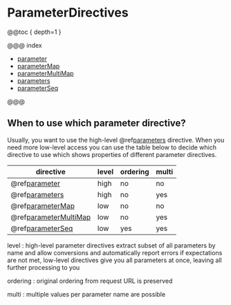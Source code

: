 <a id="parameterdirectives"></a>
# ParameterDirectives

@@toc { depth=1 }

@@@ index

* [parameter](parameter.md)
* [parameterMap](parameterMap.md)
* [parameterMultiMap](parameterMultiMap.md)
* [parameters](parameters.md)
* [parameterSeq](parameterSeq.md)

@@@

<a id="which-parameter-directive"></a>
## When to use which parameter directive?

Usually, you want to use the high-level @ref[parameters](parameters.md#parameters-scala) directive. When you need
more low-level access you can use the table below to decide which directive
to use which shows properties of different parameter directives.

|directive                                                       | level | ordering | multi|
|----------------------------------------------------------------|-------|----------|------|
|@ref[parameter](parameter.md#parameter)                         | high | no  | no |
|@ref[parameters](parameters.md#parameters-scala)                | high | no  | yes|
|@ref[parameterMap](parameterMap.md#parametermap)                | low  | no  | no |
|@ref[parameterMultiMap](parameterMultiMap.md#parametermultimap) | low  | no  | yes|
|@ref[parameterSeq](parameterSeq.md#parameterseq)                | low  | yes | yes|

level
: high-level parameter directives extract subset of all parameters by name and allow conversions
and automatically report errors if expectations are not met, low-level directives give you
all parameters at once, leaving all further processing to you

ordering
: original ordering from request URL is preserved

multi
: multiple values per parameter name are possible
